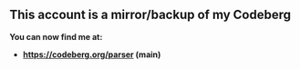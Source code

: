 ## **This account is a mirror/backup of my Codeberg**

**You can now find me at:**
- **https://codeberg.org/parser (main)**

